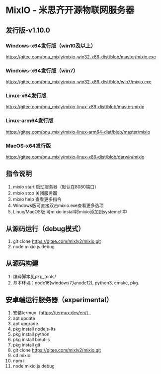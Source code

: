 # MixIO - 米思齐开源物联网服务器

## 发行版-v1.10.0

### Windows-x64发行版（win10及以上）
https://gitee.com/bnu_mixly/mixio-win32-x86-dist/blob/master/mixio.exe

### Windows-x64发行版（win7）
https://gitee.com/bnu_mixly/mixio-win32-x86-dist/blob/win7/mixio.exe

### Linux-x64发行版
https://gitee.com/bnu_mixly/mixio-linux-x86-dist/blob/master/mixio

### Linux-arm64发行版
https://gitee.com/bnu_mixly/mixio-linux-arm64-dist/blob/master/mixio

### MacOS-x64发行版
https://gitee.com/bnu_mixly/mixio-linux-x86-dist/blob/darwin/mixio


## 指令说明
1. mixio start 启动服务器（默认在8080端口）
2. mixio stop 关闭服务器
3. mixio help 查看更多指令
4. Windows版可直接双击mixio.exe查看更多选项
5. Linux/MacOS版 可mixio install将mixio添加到systemctl中

## 从源码运行（debug模式）
1. git clone https://gitee.com/mixly2/mixio.git
2. node mixio.js debug

## 从源码构建
1. 编译脚本见pkg_tools/
2. 基本环境：node16(windows7为node12), python3, cmake, pkg.

## 安卓端运行服务器（experimental）
1. 安装termux（https://termux.dev/en/）
2. apt update
3. apt upgrade
4. pkg install nodejs-lts
5. pkg install python
6. pkg install binutils
7. pkg install git
8. git clone https://gitee.com/mixly2/mixio.git
9. cd mixio
10. npm i
11. node mixio.js debug